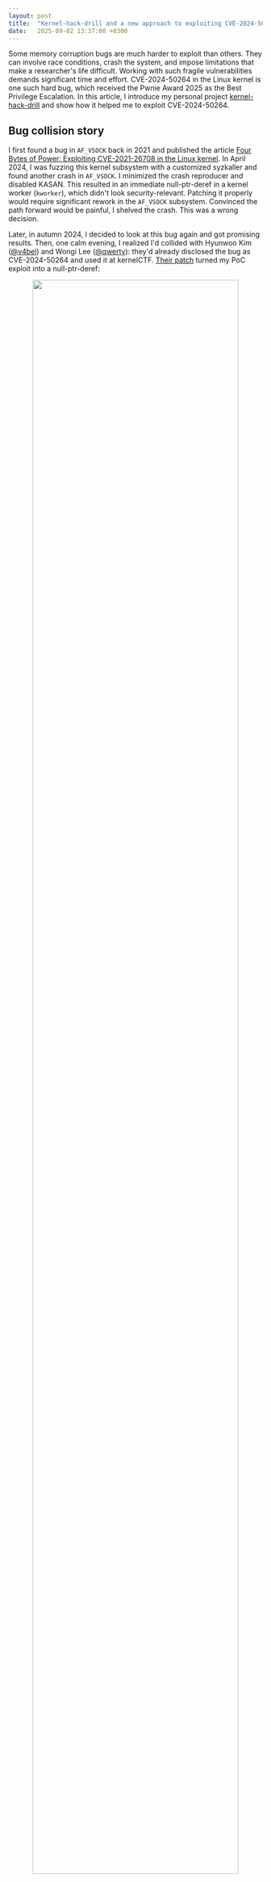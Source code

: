 ```yaml
---
layout: post
title:  "Kernel-hack-drill and a new approach to exploiting CVE-2024-50264 in the Linux kernel"
date:   2025-09-02 13:37:00 +0300
---
```


Some memory corruption bugs are much harder to exploit than others. They can involve race conditions, crash the system, and impose limitations that make a researcher's life difficult. Working with such fragile vulnerabilities demands significant time and effort. CVE-2024-50264 in the Linux kernel is one such hard bug, which received the Pwnie Award 2025 as the Best Privilege Escalation. In this article, I introduce my personal project [kernel-hack-drill](https://github.com/a13xp0p0v/kernel-hack-drill) and show how it helped me to exploit CVE-2024-50264.

## Bug collision story

I first found a bug in `AF_VSOCK` back in 2021 and published the article [Four Bytes of Power: Exploiting CVE-2021-26708 in the Linux kernel](https://a13xp0p0v.github.io/2021/02/09/CVE-2021-26708.html). In April 2024, I was fuzzing this kernel subsystem with a customized syzkaller and found another crash in `AF_VSOCK`. I minimized the crash reproducer and disabled KASAN. This resulted in an immediate null-ptr-deref in a kernel worker (`kworker`), which didn't look security-relevant. Patching it properly would require significant rework in the `AF_VSOCK` subsystem. Convinced the path forward would be painful, I shelved the crash. This was a wrong decision.

Later, in autumn 2024, I decided to look at this bug again and got promising results. Then, one calm evening, I realized I'd collided with Hyunwoo Kim ([@v4bel](https://x.com/v4bel)) and Wongi Lee ([@qwerty](https://x.com/_qwerty_po)): they'd already disclosed the bug as CVE-2024-50264 and used it at kernelCTF. [Their patch](https://git.kernel.org/pub/scm/linux/kernel/git/torvalds/linux.git/commit/net/vmw_vsock?id=6ca575374dd9a507cdd16dfa0e78c2e9e20bd05f) turned my PoC exploit into a null-ptr-deref:

<center><img src="/img/vsock_patch.png" width="90%"></center><br>

Anyone who has dealt with a bug collision can imagine what I felt. I was wondering whether to keep digging into this vulnerability or just give it up.

<center><img src="/img/Vityaz.jpg" width="80%"><br>Viktor Vasnetsov: Vityaz at the Crossroads (1882)</center><br>

The [exploit strategy](https://github.com/google/security-research/pull/145/files) by @v4bel and @qwerty looked very complicated. I had other ideas, so I decided to continue my research. I chose Ubuntu Server 24.04 with a fresh OEM/HWE kernel (v6.11) as the target for my PoC exploit.

## CVE-2024-50264 analysis

The vulnerability [CVE-2024-50264](https://nvd.nist.gov/vuln/detail/CVE-2024-50264) was introduced in August 2016 by commit [06a8fc78367d](https://git.kernel.org/pub/scm/linux/kernel/git/torvalds/linux.git/commit/net/vmw_vsock?id=06a8fc78367d070720af960dcecec917d3ae5f3b) in Linux v4.8. It is a race condition in `AF_VSOCK` sockets that happens between the `connect()` system call and a POSIX signal, resulting in a use-after-free (UAF). An unprivileged user can trigger this bug without user namespaces, which makes it more dangerous.

The kernel uses a freed `virtio_vsock_sock` object. Its size is 80 bytes, which is suitable for the `kmalloc-96` slab cache. The memory corruption is a UAF write executed by a kernel worker.

However, this vulnerability also brings a bunch of nasty limitations for exploitation. I can say that **it's the worst bug to exploit I've ever seen**. The Pwnie Award is well-deserved. I'll outline those constraints shortly.

## Reproducing the bug using an "immortal signal"

First, an attacker should create a listening virtual socket (server vsock):
```c
int ret = -1;
int vsock1 = 0;

vsock1 = socket(AF_VSOCK, SOCK_STREAM, 0);
if (vsock1 < 0)
	err_exit("[-] creating vsock");

ret = bind(vsock1, (struct sockaddr *)&addr, sizeof(struct sockaddr_vm));
if (ret != 0)
	err_exit("[-] binding vsock");

ret = listen(vsock1, 0); /* backlog = 0 */
if (ret != 0)
	err_exit("[-] listening vsock");
```

Then the attacker should try to open a connection from a client vsock:
```c
#define UAF_PORT 0x2712

int vsock2 = 0;
struct sockaddr_vm addr = {
	.svm_family = AF_VSOCK,
	.svm_port = UAF_PORT,
	.svm_cid = VMADDR_CID_LOCAL
};

vsock2 = socket(AF_VSOCK, SOCK_STREAM, 0);
if (vsock2 < 0)
	err_exit("[-] creating vsock");

ret = connect(vsock2, (struct sockaddr *)&addr, sizeof(struct sockaddr_vm));
```

To trigger the bug, the attacker should interrupt this `connect()` system call with a POSIX signal. @v4bel & @qwerty used `SIGKILL`, but that kills the exploit process. My fuzzer stumbled on a cleaner trick that surprised me:

```c
struct sigevent sev = {};
timer_t race_timer = 0;

sev.sigev_notify = SIGEV_SIGNAL;
sev.sigev_signo = 33;
ret = timer_create(CLOCK_MONOTONIC, &sev, &race_timer);
```

My fuzzer discovered that a timer can fire signal 33 and interrupt `connect()`. Signal 33 is special. The Native POSIX Threads Library (NPTL) keeps it for internal work and the operating system quietly shields applications from it. As `man 7 nptl` explains:

>NPTL makes internal use of the first two real-time signals (signal numbers 32 and 33).
One of these signals is used to support thread cancellation and POSIX timers (see `timer_create(2)`);
the other is used as part of a mechanism that ensures all threads in a process always have
the same UIDs and GIDs, as required by POSIX. These signals cannot be used in applications.

True, these signals cannot be used in applications, but they are perfect for my exploit 😉

<center><img src="/img/secret.jpeg" width="50%"></center><br>

I use `timer_settime()` for `race_timer`, which lets me choose the exact moment signal 33 interrupts `connect()`. Moreover, the signal is invisible to the exploit process and doesn't kill it.

## About memory corruption

The race condition succeeds when a signal interrupts the `connect()` system call while the vulnerable socket is in the `TCP_ESTABLISHED` state. The socket then [drops into](https://elixir.bootlin.com/linux/v6.11.7/source/net/vmw_vsock/af_vsock.c#L1475) the `TCP_CLOSING` state:

```c
if (signal_pending(current)) {
	err = sock_intr_errno(timeout);
	sk->sk_state = sk->sk_state == TCP_ESTABLISHED ? TCP_CLOSING : TCP_CLOSE;
	sock->state = SS_UNCONNECTED;
	vsock_transport_cancel_pkt(vsk);
	vsock_remove_connected(vsk);
	goto out_wait;
}
```

The second attempt to connect the vulnerable vsock to the server vsock using a different `svm_cid` (`VMADDR_CID_HYPERVISOR`) provokes memory corruption.

```c
struct sockaddr_vm addr = {
	.svm_family = AF_VSOCK,
	.svm_port = UAF_PORT,
	.svm_cid = VMADDR_CID_HYPERVISOR
};

/* this connect will schedule the kernel worker performing UAF */
ret = connect(vsock2, (struct sockaddr *)&addr, sizeof(struct sockaddr_vm));
```

Under the hood, the `connect()` system call [executes](https://elixir.bootlin.com/linux/v6.11.7/source/net/vmw_vsock/af_vsock.c#L439) `vsock_assign_transport()`. This function switches the virtual socket to the new `svm_cid` transport and frees the resources tied to the previous vsock transport:
```c
if (vsk->transport) {
	if (vsk->transport == new_transport)
		return 0;

	/* transport->release() must be called with sock lock acquired.
	 * This path can only be taken during vsock_connect(), where we
	 * have already held the sock lock. In the other cases, this
	 * function is called on a new socket which is not assigned to
	 * any transport.
	 */
	vsk->transport->release(vsk);
	vsock_deassign_transport(vsk);
}
```

This procedure [closes](https://elixir.bootlin.com/linux/v6.11.7/source/net/vmw_vsock/virtio_transport_common.c#L1214) the old vsock transport in `virtio_transport_close()` and [frees](https://elixir.bootlin.com/linux/v6.11.7/source/net/vmw_vsock/virtio_transport_common.c#L1085) the `virtio_vsock_sock` object in `virtio_transport_destruct()`. However, due to the erroneous `TCP_CLOSING` state of the socket, `virtio_transport_close()` initiates further communication. To handle that activity, the kernel schedules a `kworker` that eventually calls `virtio_transport_space_update()`, which [operates](https://elixir.bootlin.com/linux/v6.11.7/source/net/vmw_vsock/virtio_transport_common.c#L1434) on the freed structure:

```c
static bool virtio_transport_space_update(struct sock *sk, struct sk_buff *skb)
{
	struct virtio_vsock_hdr *hdr = virtio_vsock_hdr(skb);
	struct vsock_sock *vsk = vsock_sk(sk);
	struct virtio_vsock_sock *vvs = vsk->trans; /* ptr to freed object */
	bool space_available;

	if (!vvs)
		return true;

	spin_lock_bh(&vvs->tx_lock); /* proceed if 4 bytes are zero (UAF write non-zero to lock) */
	vvs->peer_buf_alloc = le32_to_cpu(hdr->buf_alloc); /* UAF write 4 bytes */
	vvs->peer_fwd_cnt = le32_to_cpu(hdr->fwd_cnt); /* UAF write 4 bytes */
	space_available = virtio_transport_has_space(vsk); /* UAF read, not interesting */
	spin_unlock_bh(&vvs->tx_lock); /* UAF write, restore 4 zero bytes */
	return space_available;
}
```

The following diagram shows the layout of the UAF in the vulnerable object:

<center><img src="/img/uaf_write.png"></center><br>

Here in yellow I show the `tx_lock` field that must be zero. Otherwise, the kernel hangs while trying to acquire the spinlock. In red I show the `peer_buf_alloc` and `peer_fwd_cnt` fields that are overwritten after the object is freed. There is no pointer dereference in the freed object.

The value written to `virtio_vsock_sock.peer_buf_alloc` can be controlled from the userspace:

```c
/* Increase the range for the value that we want to write during UAF: */
uaf_val_limit = 0x1lu; /* can't be zero */
setsockopt(vsock1, PF_VSOCK, SO_VM_SOCKETS_BUFFER_MIN_SIZE,
           &uaf_val_limit, sizeof(uaf_val_limit));
uaf_val_limit = 0xfffffffflu;
setsockopt(vsock1, PF_VSOCK, SO_VM_SOCKETS_BUFFER_MAX_SIZE,
           &uaf_val_limit, sizeof(uaf_val_limit));

/* Set the 4-byte value that we want to write during UAF: */
setsockopt(vsock1, PF_VSOCK, SO_VM_SOCKETS_BUFFER_SIZE,
           &uaf_val, sizeof(uaf_val));
```

The field `virtio_vsock_sock.peer_fwd_cnt` tracks how many bytes have been pushed through vsock using `sendmsg()`/`recvmsg()`. It is zero by default (four zero bytes).

## Not so fast. CVE-2024-50264 has limitations

As I mentioned earlier, this vulnerability has a lot of nasty limitations for the exploitation:

1. The vulnerable `virtio_vsock_sock` client object is allocated together with the server object from the same slab cache. That disturbs cross-cache attacks.
2. Reproducing this race condition is very unstable.
3. The UAF write occurs in a kworker a few microseconds after `kfree()`, too quickly for typical cross-cache attacks.
4. A null-ptr-deref in the kworker follows the UAF write. That's why I shelved the bug at first.
5. Even if that kernel oops is avoided, another null-ptr-deref occurs in the kworker after `VSOCK_CLOSE_TIMEOUT` (eight seconds).
6. The kworker hangs in `spin_lock_bh()` if `virtio_vsock_sock.tx_lock` is not zero, as noted above.

I uncovered each obstacle one by one while developing the PoC exploit for CVE-2024-50264. It remains the worst bug to exploit I've ever seen. I guess that's why it received the Pwnie Award 2025 as the Best Privilege Escalation.

<center><img src="/img/mario.jpg" width="80%"></center><br>

## First thoughts on exploit strategy

The exploit strategy by @v4bel and @qwerty was complex:

1. A large-scale BPF JIT spraying that filled a significant portion of physical memory
2. The [SLUBStick technique](https://github.com/IAIK/SLUBStick) from Graz University of Technology, which allowed to:
  - Determine the number of objects in the active slab using a timing side channel
  - Then, place the client and server `virtio_vsock_sock` objects in different slabs, landing one at the end of its slab and the other at the start of the next slab
3. The [Dirty Pagetable](https://web.archive.org/web/20250226150503/https://yanglingxi1993.github.io/dirty_pagetable/dirty_pagetable.html) technique, which allowed to use the UAF object for overwriting a page table entry (PTE)
4. Modifying a PTE to make it possibly point to a BPF JIT region
5. Inserting a privilege-escalation payload into the BPF code
6. Communicating via a socket to execute the privilege-escalation payload.

<center><img src="/img/grumpy12.jpeg" width="80%"></center><br>

I felt I could make the PoC exploit for CVE-2024-50264 much simpler. My first thought was to steer the UAF write into some victim object and build a useful exploit primitive around it.

I decided not to search victim objects inside the `kmalloc-96` slab cache. Ubuntu Server 24.04 ships with `kconfig` options that neutralize naive heap spraying for UAF exploitation:
- `CONFIG_SLAB_BUCKETS=y`, which creates a set of separate slab caches for allocations with user-controlled data
- `CONFIG_RANDOM_KMALLOC_CACHES=y`. Here's a quote from the kernel documentation about it:
  > It is a hardening feature that creates multiple copies of slab caches for normal kmalloc allocation and makes kmalloc randomly pick one based on code address, which makes the attackers more difficult to spray vulnerable memory objects on the heap for the purpose of exploiting memory vulnerabilities.

That's why I decided to perform the cross-cache attack anyway.

The first victim object I decided to try was `struct cred`. Its size is 184 bytes, and the slab allocator puts these objects in chunks of size 192 bytes. That would allow only two possible offsets of the UAF in the victim `cred`, because chunks for the vulnerable `virtio_vsock_sock` have size 96 bytes (half of 192). The diagram below shows how two vulnerable `virtio_vsock_sock` objects overlap the `cred` object. The memory corruption may happen on one of the `virtio_vsock_sock` objects.

<center><img src="/img/uaf_write_cred2.png" width="80%"></center><br>

Unfortunately, `struct cred` reallocated at the place of the freed `virtio_vsock_sock` objects doesn't provide anything useful for the attacker:
- If the UAF happened on the first `virtio_vsock_sock`, the kernel would hang in `spin_lock_bh()`, because `cred` has a non-null `uid` value at the place of `virtio_vsock_sock.tx_lock`.
- If the UAF happened on the second `virtio_vsock_sock`, writing controlled data to `virtio_vsock_sock.peer_buf_alloc` would corrupt the `cred.request_key_auth` pointer. I had no idea how to use it without a prior infoleak.

The `cred` object didn't work for me, so I started to search for the next candidate. My next victim object for the memory corruption was `msg_msg`. I like this object: I first used it for heap spraying in 2021 (you can find the details in the article ["Four Bytes of Power: Exploiting CVE-2021-26708 in the Linux kernel"](https://a13xp0p0v.github.io/2021/02/09/CVE-2021-26708.html)).

It was a novel approach back then. This time, I set out to create something new again.

I chose a 96-byte `msg_msg` because the slab allocator would use chunks of the same size for this `msg_msg` and `virtio_vsock_sock`. That would allow the UAF write to land at a fixed offset in the victim `msg_msg` object. The following diagram shows what happens with the `msg_msg` object allocated at the place of the freed `virtio_vsock_sock`:

<center><img src="/img/uaf_write_msg_msg.png" width="90%"></center><br>

The `msg_msg.m_list.prev` is the kernelspace pointer to the previous object in the linked list. This pointer is zero when `msg_msg` is created (see `CONFIG_INIT_ON_ALLOC_DEFAULT_ON`) and then it is initialized with a non-null value when `msg_msg` [is inserted](https://elixir.bootlin.com/linux/v6.15.5/source/ipc/msg.c#L941) into the message queue. Unfortunately, this non-null pointer is interpreted as `virtio_vsock_sock.tx_lock`. That makes the `virtio_transport_space_update()` function hang while executing `spin_lock_bh()`.

To bypass this restriction, I needed the kernel to initialize `msg_msg.m_list.prev` after the UAF write. I looked for a way to postpone placing `msg_msg` in the message queue and eventually found the solution.

## msg_msg spraying that allows m_list field corruption (novel technique)

1. I filled the message queue almost completely before sending the target `msg_msg`.
  - The message queue size is `MSGMNB=16384` bytes.
  - I sent 2 clogging messages of 8191 bytes each without calling the `msgrcv()` syscall.
  - Only 2 bytes were left in the queue.
  - I used `mtype = 1` for these messages.

2. Then I performed spraying by calling `msgsnd()` for the target `msg_msg` objects.
  - I called the `msgsnd()` syscall in separate pthreads and used `mtype = 2` for these messages to distinguish them from the clogging messages.
  - The kernel allocates target `msg_msg` and then blocks `msgsnd()` in `ipc/msg.c` while it [waits for space](https://elixir.bootlin.com/linux/v6.15.5/source/ipc/msg.c#L900) in the message queue:

    ```c
    	if (msg_fits_inqueue(msq, msgsz))
    		break;
    
    	/* queue full, wait: */
    	if (msgflg & IPC_NOWAIT) {
    		err = -EAGAIN;
    		goto out_unlock0;
    	}
    
    	/* enqueue the sender and prepare to block */
    	ss_add(msq, &s, msgsz);
    
    	if (!ipc_rcu_getref(&msq->q_perm)) {
    		err = -EIDRM;
    		goto out_unlock0;
    	}
    
    	ipc_unlock_object(&msq->q_perm);
    	rcu_read_unlock();
    	schedule();
    ```

    <center><img src="/img/train_msg_msg.jpg" width="80%"></center><br>

3. While the `msgsnd()` syscalls were waiting for space in the message queue, I performed the UAF write corrupting the `m_list`, `m_type`, and `m_ts` fields of one of the target `msg_msg` objects.

4. After the UAF write, I called `msgrcv()` for type 1 clogging messages.

5. Then the blocked `msgsnd()` syscall woke up to add the sprayed `msg_msg` to the queue and [the kernel fixed](https://elixir.bootlin.com/linux/v6.15.5/source/ipc/msg.c#L941) the corrupted `m_list` field:
 ```c
 	if (!pipelined_send(msq, msg, &wake_q)) {
 		/* no one is waiting for this message, enqueue it */
 		list_add_tail(&msg->m_list, &msq->q_messages);
 		msq->q_cbytes += msgsz;
 		msq->q_qnum++;
 		percpu_counter_add_local(&ns->percpu_msg_bytes, msgsz);
 		percpu_counter_add_local(&ns->percpu_msg_hdrs, 1);
 	}
 ```

Cool! This technique is also useful for blind overwriting of `msg_msg` using the out-of-bounds write. No kernel infoleak is needed. The kernel restores the corrupted `m_list` pointers. In my particular case, this approach allowed me to avoid `virtio_transport_space_update()` hanging in `spin_lock_bh()`:

<center><img src="/img/uaf_write_msg_msg2.png" width="90%"></center><br>

To implement the UAF write into an `msg_msg` object, I needed to perform cross-cache attack turning `virtio_vsock_sock` into `msg_msg`. On Ubuntu Server 24.04, the `virtio_vsock_sock` objects live in one of 16 `kmalloc-rnd-?-96` slab caches enabled by `CONFIG_RANDOM_KMALLOC_CACHES`. The `msg_msg` objects live in a dedicated `msg_msg-96` slab cache enabled by `CONFIG_SLAB_BUCKETS`.

To implement the cross-cache attack, I needed to learn how these attacks work on the latest Ubuntu kernel, but testing exploit primitives together with this crazy race condition was really painful. Then, I got an idea:

> If an unstable race condition creates problems, let's use a testing ground for developing the exploit primitives!

## Kernel Hack Drill

Back in 2017, I created a pet project for my students called [kernel-hack-drill](https://github.com/a13xp0p0v/kernel-hack-drill). It provides a testing environment for learning and experimenting with Linux kernel exploits. I remembered it and decided to use `kernel-hack-drill` to develop the exploit primitives for CVE-2024-50264.

`kernel-hack-drill` is an open-source project published under the `GPL-3.0` license. It contains the following parts:
- `drill_mod.c` is a small Linux kernel module that provides the `/proc/drill_act` file as a simple interface to userspace. This module contains vulnerabilities that you can control and experiment with.
- `drill.h` is a header file describing the `drill_mod.ko` interface:
  ```c
  enum drill_act_t {
  	DRILL_ACT_NONE = 0,
  	DRILL_ACT_ALLOC = 1,
  	DRILL_ACT_CALLBACK = 2,
  	DRILL_ACT_SAVE_VAL = 3,
  	DRILL_ACT_FREE = 4,
  	DRILL_ACT_RESET = 5
  };
  
  #define DRILL_ITEM_SIZE 95
  
  struct drill_item_t {
  	unsigned long foobar;
  	void (*callback)(void);
  	char data[]; /* C99 flexible array */
  };
  
  #define DRILL_N 10240
  ```
- `drill_test.c` is a userspace test for `drill_mod.ko` that provides the examples of using `/proc/drill_act`. This test doesn't provoke memory corruptions in `drill_mod.ko` and it passes if `CONFIG_KASAN=y`.
- `README.md` includes a detailed step-by-step setup guide on how to use `kernel-hack-drill` (kudos to the contributors!).

Fun fact: when I chose the name `kernel-hack-drill` for this project, I used the word `drill` to mean `training` or `workout` for Linux kernel security. My friends and students read it differently. They thought I meant something like this:

<center><img src="/img/drill_tux.jpg" width="60%"></center><br>

The `kernel-hack-drill` project is a bit similar to [KRWX](https://github.com/hacktivesec/KRWX), but much simpler. Moreover, it ships with ready-made PoC exploits:
- `drill_uaf_callback.c`: a UAF exploit that invokes a callback inside a freed `drill_item_t` structure. It hijacks control flow and gains LPE.
- `drill_uaf_w_msg_msg.c`: a UAF exploit that writes into a freed `drill_item_t`. It uses a cross-cache attack and overwrites `msg_msg.m_ts` enabling out-of-bounds reading of the kernel memory. I wrote this PoC while working on the bug described in this article.
- `drill_uaf_w_pipe_buffer.c`: a UAF exploit that writes into a freed `drill_item_t`. It performs a cross-cache attack and overwrites `pipe_buffer.flags` to implement the Dirty Pipe technique and gain LPE. This PoC exploit was also developed during my experiments with CVE-2024-50264.

Recent contributions added new variants (kudos to the contributors!):
- `drill_uaf_callback_rop_smep.c`: an improved version of `drill_uaf_callback.c` that adds a ROP chain to bypass SMEP on `x86_64`.
- `drill_uaf_w_pte.c`: a UAF exploit that writes to a freed `drill_item_t`. It performs a cross-allocator attack and overwrites a page table entry (PTE) to implement the Dirty Pagetable technique and gain LPE on `x86_64`.
- `drill_uaf_w_pud.c`: an improved version of `__drill_uaf_w_pte.c__` that overwrites a page upper directory (PUD) instead of a PTE and implements the Dirty Pagetable attack via huge pages.

When I revisited `kernel-hack-drill` during my CVE-2024-50264 work, this spare-time project hadn't seen an update in years. But now `kernel-hack-drill` offers a solid set of resources that Linux kernel security researchers can explore.

## Experimenting with cross-cache attack using kernel-hack-drill

My first step was to learn how cross-cache attacks behave on the latest Ubuntu kernel with slab allocator hardening turned on.

I implemented a standard cross-cache attack in `drill_uaf_w_msg_msg.c`. You can see [the full code in the repository](https://github.com/a13xp0p0v/kernel-hack-drill/blob/e3a105cde99912c89c2c1470a29101eb0d9c2d56/drill_uaf_w_msg_msg.c), so I'll sketch the flow here. For background, I highly recommend [Andrey Konovalov](https://xairy.io/about)'s talk [SLUB Internals for Exploit Developers](https://www.youtube.com/watch?v=2hYzxsWeNcE).

To plan the attack, I pulled the needed info from `/sys/kernel/slab`. The slab caches that hold `virtio_vsock_sock` (80 bytes) or `drill_item_t` (95 bytes) each keep 120 slabs in per-CPU partial lists (`cpu_partial=120`) and 42 objects in each slab (`objs_per_slab=42`).

The cross-cache attack algorithm:
1. Allocate `objs_per_slab` objects to create a fresh active slab. Active slab is the slab that will be used by the kernel for the next allocation.
2. Allocate `objs_per_slab * cpu_partial` objects. This creates the `cpu_partial` number of full slabs that will later populate the partial list at step 6.
3. Create a slab that contains the UAF object. Allocate `objs_per_slab` objects and keep a dangling reference to the vulnerable object in that slab.
4. Create a new active slab again: allocate `objs_per_slab` objects. This step is **very important** for keeping the cross-cache attack stable. Otherwise, the slab with the vulnerable object remains active and cannot be reclaimed by the page allocator.
5. Completely free the slab that holds the UAF object. To do that, free `(objs_per_slab * 2 - 1)` of the objects allocated just before the last one. The active slab now contains only the last object, and the slab with the UAF object becomes free and moves to the partial list.
6. Fill up the partial list: free one of each `objs_per_slab` objects in the reserved slabs from step 2. That makes the slab allocator clean up the partial list and move the free slab containing the UAF object to the page allocator.
7. Reclaim the page that contained the UAF object for another slab cache: spray the target `msg_msg` objects. As a result, one `msg_msg` is allocated where the vulnerable object (`drill_item_t` in my case) used to be.
8. Exploit the UAF! Overwrite `msg_msg.m_ts` to read kernel memory out of bounds.

I've seen plenty of publications that cover cross-cache attack, but none of them explain how to debug it. I'll fill that gap.

Let's examine the [attack](https://github.com/a13xp0p0v/kernel-hack-drill/blob/e3a105cde99912c89c2c1470a29101eb0d9c2d56/drill_uaf_w_msg_msg.c) in `drill_uaf_w_msg_msg.c`. To watch it in action and debug it, make the following tweaks in your kernel sources:
```diff
diff --git a/mm/slub.c b/mm/slub.c
index be8b09e09d30..e45f055276d1 100644
--- a/mm/slub.c
+++ b/mm/slub.c
@@ -3180,6 +3180,7 @@ static void __put_partials(struct kmem_cache *s, struct slab *partial_slab)
        while (slab_to_discard) {
                slab = slab_to_discard;
                slab_to_discard = slab_to_discard->next;
+               printk("__put_partials: cache 0x%lx slab 0x%lx\n", (unsigned long)s, (unsigned long)slab);
 
                stat(s, DEACTIVATE_EMPTY);
                discard_slab(s, slab);

diff --git a/ipc/msgutil.c b/ipc/msgutil.c
index c7be0c792647..21af92f531d6 100644
--- a/ipc/msgutil.c
+++ b/ipc/msgutil.c
@@ -64,6 +64,7 @@ static struct msg_msg *alloc_msg(size_t len)
        msg = kmem_buckets_alloc(msg_buckets, sizeof(*msg) + alen, GFP_KERNEL);
        if (msg == NULL)
                return NULL;
+       printk("msg_msg 0x%lx\n", (unsigned long)msg);
 
        msg->next = NULL;
        msg->security = NULL;
```

In `__put_partials()` I print the address of the slab that returns to the page allocator when `discard_slab()` runs. In `alloc_msg()` I print the kernel address of each newly allocated `msg_msg` object.

When the cross-cache attack succeeds, the slab that held `drill_item_t` objects is handed back to the page allocator and then reused for `msg_msg` objects. Running the PoC exploit `drill_uaf_w_msg_msg` makes this visible, as we observe:
- In the kernel log:
  ```
  [   32.719582] drill: kmalloc'ed item 5123 (0xffff88800c960660, size 95)
  ```
- Then in stdout:
  ```
  [+] done, current_n: 5124 (next for allocating)
  [!] obtain dangling reference from use-after-free bug
  [+] done, uaf_n: 5123
  ```
- Then in GDB (using with [bata24/gef](https://github.com/bata24/gef)):
  ```
  gef> slab-contains 0xffff88800c960660
  [+] Wait for memory scan
  slab: 0xffffea0000325800
  kmem_cache: 0xffff888003c45300
  base: 0xffff88800c960000
  name: kmalloc-rnd-05-96  size: 0x60  num_pages: 0x1
  ```
- Finally, in the kernel log:
  ```
  [   36.778165] drill: free item 5123 (0xffff88800c960660)
  ...
  [   36.807956] __put_partials: cache 0xffff888003c45300 slab 0xffffea0000325800
  ...
  [   36.892053] msg_msg 0xffff88800c960660
  ```

We see the `drill_item_t` object `0xffff88800c960660` in slab `0xffffea0000325800` reallocated as `msg_msg`, which confirms that the cross-cache attack worked.

After experimenting with `kernel-hack-drill` on Ubuntu Server 24.04, I found that `CONFIG_RANDOM_KMALLOC_CACHES` and `CONFIG_SLAB_BUCKETS` block naive UAF exploitation, yet they also make my cross-cache attacks completely stable. So, in my humble opinion:

<center><img src="/img/slab_hardening.jpg" width="60%"></center><br>

It seems that, without a mitigation such as [SLAB_VIRTUAL](https://lore.kernel.org/all/20230915105933.495735-15-matteorizzo@google.com/), the Linux kernel remains wide-open to cross-cache attacks.

## Adapting the cross-cache attack to CVE-2024-50264

As noted in the limitations, the vulnerable `virtio_vsock_sock` client object is allocated together with the server object (**Limitation #1**). That hurts the exploit for two reasons:
- On one hand, leaving the server vsock open stops the slab that holds the UAF object from being freed, which kills the cross-cache attack.
- On the other hand, closing the server vsock disturbs the UAF itself.

How to deal with it? @v4bel and @qwerty used the [SLUBStick](https://github.com/IAIK/SLUBStick) timing side channel to spot when the allocator switched to a new active slab. I went another way:
> What if I hit the `connect()` syscall with a signal **almost immediately**?

In short, I used **one more race condition** to exploit the main race condition -- and it worked:
- I sent the "immortal" signal 33 to the vulnerable `connect()` syscall after a 10000 ns timeout, far earlier than the delay needed to trigger the UAF.
- Then I verified the early race condition:
  1. The `connect()` syscall must return "Interrupted system call"
  2. Another testing client vsock should still connect to the server vsock without trouble

I discovered that when both checks passed, only a single vulnerable `virtio_vsock_sock` for the client vsock was created. The interrupting signal arrived before the kernel could create the second `virtio_vsock_sock` for the server vsock. This bypassed **Limitation #1** (paired-object creation). After that, I sent signal 33 again -- this time after the normal timeout -- to interrupt the vulnerable `connect()` a second time and provoke the UAF. The cross-cache attack against `virtio_vsock_sock` was unlocked!

Looping this early race and checking its result was quick. Once the early race succeeded, the main race that triggers the UAF became more stable; I could now hit the UAF about once per second instead of once every several minutes, solving the instability noted in **Limitation #2**. My race condition "speedrun" also eased **Limitation #5**: I managed roughly five UAF writes before the kworker hit a null-ptr-deref at `VSOCK_CLOSE_TIMEOUT` (8 seconds).

To address **Limitation #4** (the immediate null-ptr-deref in the kworker after UAF), I tried one more race condition, similarly to @v4bel and @qwerty. Right after the UAF-triggering `connect()`, I called `listen()` on the vulnerable vsock. If `listen()` ran before the kworker, it changed the vsock state to `TCP_LISTEN`, preventing the crash. Unfortunately, this step remains the most unstable part of the whole exploit; the rest is far more stable.

At that point my list of CVE-2024-50264 limitations looked like this:
1. ~~The vulnerable `virtio_vsock_sock` client object is allocated together with the server object from the same slab cache. That disturbs cross-cache attacks.~~
2. ~~Reproducing this race condition is very unstable.~~
3. __The UAF write occurs in a kworker a few microseconds after `kfree()`, too quickly for typical cross-cache attacks.__
4. ~~A null-ptr-deref in the kworker follows the UAF write. That's why I shelved the bug at first.~~
5. ~~Even if that kernel oops is avoided, another null-ptr-deref occurs in the kworker after `VSOCK_CLOSE_TIMEOUT` (eight seconds).~~
6. __The kworker hangs in `spin_lock_bh()` if `virtio_vsock_sock.tx_lock` is not zero.__

With the early-signal trick in place, only two limitations were still blocking my exploit.

## Oh so slow! The cross-cache attack shows up late to the party

As noted in **Limitation #3**, the UAF write in the kworker fires only a few μs after `kfree()` for the `virtio_vsock_sock`. A cross-cache attack needs much more time, so the UAF write lands on the original `virtio_vsock_sock` and never reaches the `msg_msg`.

<center><img src="/img/uaf_and_cross_cache.jpeg" width="50%"></center><br>

I didn't know how to make cross-cache procedure faster, but I knew how to slow down the attacked kernel code instead. That approach is described in Jann Horn's article [Racing against the clock](https://googleprojectzero.blogspot.com/2022/03/racing-against-clock-hitting-tiny.html). It allowed to make my kworker slower than a sluggish cross-cache attack.

The main idea is to hammer the kworker with a `timerfd` watched by a huge pile of `epoll` instances. Here is the short recipe (see [Jann's article](https://googleprojectzero.blogspot.com/2022/03/racing-against-clock-hitting-tiny.html) for full detail):
1. Call `timerfd_create(CLOCK_MONOTONIC, 0)`.
2. Create 8 forks.
3. In each fork, call `dup()` for the `timerfd` 100 times.
4. In each fork, call `epoll_create()` 500 times.
5. For every `epoll` instance, use `epoll_ctl()` to add all duplicated file descriptors to the interest list -- each `epoll` instance now monitors all available `timerfd` copies.
6. Finally, arm the `timerfd` so the interrupt hits the kworker at just the right moment:
 ```c
timerfd_settime(timerfd, TFD_TIMER_CANCEL_ON_SET, &retard_tmo, NULL)
 ```

This procedure made my race-condition window around 80 times longer.

I wanted some more time to complete the cross-cache attack with a guarantee, but ran into a limit not mentioned in the original write-up. If you exceed the limit in `/proc/sys/fs/epoll/max_user_watches`, `epoll_ctl()` fails. From `man 7 epoll`:
> This specifies a limit on the total number of file descriptors that a user can register across all epoll instances on the system. The limit is per real user ID. Each registered file descriptor costs roughly 90 bytes on a 32-bit kernel, and roughly 160 bytes on a 64-bit kernel. Currently, the default value for max_user_watches is 1/25 (4%) of the available low memory, divided by the registration cost in bytes.

On Ubuntu Server 24.04 with 2 GiB of RAM, `/proc/sys/fs/epoll/max_user_watches` is 431838, which is not huge. I could afford 8 forks × 500 `epoll` instances × 100 duplicated file descriptors, for a total of 400000 `epoll` watches.

That was just enough to beat **Limitation #3**, and I finally got `msg_msg` data size corruption: the vsock UAF changed `msg_msg.m_ts` from 48 bytes to 8192 (`MSGMAX`). Now I could do out-of-bounds reading of the kernel memory using the `msgrcv()` syscall.

## Sorting the loot

The corrupted `msg_msg` allowed me to read 8 KiB of data from the kernelspace.  I sorted this loot and found a promising infoleak: a kernel address `0xffffffff8233cfa0` [1]. This infoleak was quite stable and worked with high probability, so I decided to investigate it without doing any additional heap feng shui. GDB showed that it was a pointer to the `socket_file_ops()` kernel function. I was excited to discover that this function pointer is part of `struct file`, because the `file` kernel object also contains the `f_cred` pointer [2], which leaked as well.

Here's how I examined the memory leaked by `msg_msg` at `0xffff88800e75d600`:
```
gef> p *((struct file *)(0xffff88800e75d600 + 96*26 + 64))
$61 = {
  f_count = {
    counter = 0x0
  },
  f_lock = {
    {
      rlock = {
        raw_lock = {
          {
            val = {
              counter = 0x0
            },
            {
              locked = 0x0,
              pending = 0x0
            },
            {
              locked_pending = 0x0,
              tail = 0x0
            }
          }
        }
      }
    }
  },
  f_mode = 0x82e0003,
  f_op = 0xffffffff8233cfa0 <socket_file_ops>,    [1]
  f_mapping = 0xffff88800ee66f60,
  private_data = 0xffff88800ee66d80,
  f_inode = 0xffff88800ee66e00,
  f_flags = 0x2,
  f_iocb_flags = 0x0,
  f_cred = 0xffff888003b7ad00,                    [2]
  f_path = {
    mnt = 0xffff8880039cec20,
    dentry = 0xffff888005b30b40
  },
  ...
```

As a result, my PoC exploit obtained a pointer to `struct cred`, the structure that stores the current process credentials. The last piece needed for privilege escalation was arbitrary address writing. With that, I could overwrite the exploit process credentials and become root. That would be a data-only attack with no control-flow hijack.

## In search of arbitrary address writing primitive

The most interesting and difficult part of the research began here. I was searching for a target kernel object for my UAF write, which could provide an arbitrary address writing exploit primitive. The search was exhausting. I've done the following:
- Looked through dozens of kernel objects,
- Read many kernel exploit write-ups,
- Tried [Kernel Exploitation Dashboard](https://kernelctf-dash.storage.googleapis.com/processed/v6.1.111/index.html#!heap/*/msg_msg/64..128) by Eduardo Vela and the KernelCTF team.

One idea was to combine my limited UAF write with the Dirty Page Table attack ([well described](https://web.archive.org/web/20250226150503/https://yanglingxi1993.github.io/dirty_pagetable/dirty_pagetable.html) by Nicolas Wu). Tweaking page tables can let an attacker read and write data at arbitrary physical address.

I could combine my UAF with a cross-cache attack (or more accurately, cross-allocator attack) to modify page tables. To overwrite kernel text or heap, though, I still needed to know the physical address of the target memory. Two options came to mind:
1. Bruteforcing physical addresses. Not practical here: I could trigger the UAF only about five times before the kworker crashed, nowhere near enough tries.
2. Using the KASLR infoleak from my `msg_msg` out-of-bounds read. I decided to try that.

I ran a quick experiment to see how KASLR behaves on `X86_64` with `CONFIG_RANDOMIZE_BASE` and `CONFIG_RANDOMIZE_MEMORY` enabled. Booting a virtual machine several times, I compared the virtual and physical addresses of kernel `_text`.

VM run #1:
```
gef> ksymaddr-remote
[+] Wait for memory scan
0xffffffff98400000 T _text

gef> v2p 0xffffffff98400000
Virt: 0xffffffff98400000 -> Phys: 0x57400000
```

VM run #2:
```
gef> ksymaddr-remote
[+] Wait for memory scan
0xffffffff81800000 T _text

gef> v2p 0xffffffff81800000
Virt: 0xffffffff81800000 -> Phys: 0x18600000
```

Then I calculated the difference between the virtual and physical addresses:
- VM run #1: `0xffffffff98400000 − 0x57400000 = 0xffffffff41000000`
- VM run #2: `0xffffffff81800000 − 0x18600000 = 0xffffffff69200000`

Because `0xffffffff41000000` is not equal to `0xffffffff69200000`, leaking the virtual KASLR offset doesn't help against physical KASLR.

<center><img src="/img/kaslr.jpg" width="60%"></center><br>

Thereby to perform Dirty Page Table attack, I needed a way to leak a kernel physical address. Ideally I would do this by mixing some page-allocator feng shui with my out-of-bounds read. That felt messy, and I wanted a cleaner solution.

I kept looking for a target kernel object for my UAF write, which could provide an arbitrary address writing and eventually focused on `pipe_buffer`.

When a pipe is created with the `pipe()` system call, the kernel allocates an array of `pipe_buffer` structures. Each `pipe_buffer` item in this array corresponds to a memory page that holds data written to the pipe. The diagram below shows the internals of this object:

<center><img src="/img/pipe_buffer.png" width="50%"></center><br>

This object looked like a good UAF target. I could make a `pipe_buffer` array the same size as `virtio_vsock_sock` by changing the capacity of the pipe: `fcntl(pipe_fd[1], F_SETPIPE_SZ, PAGE_SIZE * 2)`. The kernel changes the array size to `2 * sizeof(struct pipe_buffer) = 80 bytes`, exactly matching the `virtio_vsock_sock` size.

In addition, 4 attacker-controlled bytes from the vsock UAF write at offset 24 can flip `pipe_buffer.flags`, just as in Max Kellermann's original [Dirty Pipe attack](https://dirtypipe.cm4all.com/).

<center><img src="/img/uaf_write_pipe_buffer0.png" width="90%"></center><br>

The original Dirty Pipe attack doesn't even need an infoleak and grants privilege escalation with a one-shot write. Impressed, I decided to experiment with `pipe_buffer` in my `kernel-hack-drill`.

## Experimenting with the Dirty Pipe attack

First, I built a Dirty Pipe prototype in `kernel-hack-drill`; the PoC exploit `drill_uaf_w_pipe_buffer.c` is in the [repository](https://github.com/a13xp0p0v/kernel-hack-drill/blob/e3a105cde99912c89c2c1470a29101eb0d9c2d56/drill_uaf_w_pipe_buffer.c). It:
1. performs a cross-cache attack and reclaims the slab that held `drill_item_t` objects as a slab for `pipe_buffer` objects
2. exploits the UAF write to `drill_item_t`; the attacker-controlled bytes written to `drill_item_t` at offset 24, modify `pipe_buffer.flags`
3. implements the Dirty Pipe attack, achieving LPE in one shot without an infoleak, cool!

To use this technique in my CVE-2024-50264 PoC exploit, I still had to bypass the last remaining **Limitation #6**: the kworker hangs before the UAF write if `virtio_vsock_sock.tx_lock` is non-zero. I managed to solve that by doing `splice()` from a regular file to the pipe, starting at offset zero:
```c
	loff_t file_offset = 0;
	ssize_t bytes = 0;

	/* N.B. splice modifies the file_offset value */
	bytes = splice(temp_file_fd, &file_offset, pipe_fd[1], NULL, 1, 0);
	if (bytes < 0)
		err_exit("[-] splice");
	if (bytes != 1)
		err_exit("[-] splice short");
```

In that case, the `pipe_buffer.offset` field remains zero, so the kworker does not hang while acquiring the spinlock:

<center><img src="/img/uaf_write_pipe_buffer2.png" width="90%"></center><br>

This seemed like a breakthrough -- until I noticed that the UAF write also corrupted the `pipe_buffer.ops` function pointer by four zero bytes of `peer_fwd_cnt`. That unfortunate side effect provoked kernel crashes on every later operation involving `pipe_buffer` ☹️:

<center><img src="/img/uaf_write_pipe_buffer3.png" width="90%"></center><br>

This brought me to the following line of reasoning:
1. Completing the Dirty Pipe attack requires a working `pipe_buffer` with an unchanged `ops` pointer value.
2. Preserving `0xffffffff` in the most significant bytes of the `pipe_buffer.ops` function pointer requires that same value in `peer_fwd_cnt`.
3. Setting `peer_fwd_cnt` in `virtio_vsock_sock` means sending data through the vsock.
4. Sending data through a vsock first needs a successful `connect()`.
5. However, a successful `connect()` on the vulnerable vsock makes the UAF impossible ⛔.

Alas!

## Pipe buffer entertainment

So the original Dirty Pipe technique wouldn't fit my CVE-2024-50264 PoC exploit. But suddenly an idea struck me:
> What if I create a pipe with capacity `PAGE_SIZE * 4` forcing the kernel to allocate four `pipe_buffer` objects in `kmalloc-192`?

In that case, the memory object overlapping looked like this: four `pipe_buffer` objects in one `kmalloc-192` chunk are allocated at the place of two `virtio_vsock_sock` objects in two `kmalloc-96` chunks. The following diagram illustrates the overlap:

<center><img src="/img/uaf_write_pipe_buffer7.png" width="90%"></center><br>

Here, memory corruption can land on either of the two `virtio_vsock_sock` objects. I'll cover these cases one at a time.

To avoid the kernel hang and crash when the UAF hits `virtio_vsock_sock` **#1**, I used two tricks:
1. Performed a `splice()` from a regular file to the pipe with a starting offset of zero. As mentioned earlier, this keeps the `offset` field of the first `pipe_buffer` at zero, so the kworker doesn't hang while acquiring the spinlock.
2. Discarded that first `pipe_buffer` **before triggering the UAF**, leaving its `offset` field untouched:
    ```c
    /* Remove the first pipe_buffer without changing the `pipe_buffer.offset` */
    bytes = splice(pipe_fd[0], NULL, temp_pipe_fd[1], NULL, 1, 0);
    if (bytes < 0)
    	err_exit("[-] splice");
    if (bytes == 0)
    	err_exit("[-] splice short");

    /*
     * Let's read this byte and empty the first pipe_buffer.
     * So if the UAF writing corrupts the first pipe_buffer,
     * that will not crash the kernel. Cool!
     */
    bytes = read(temp_pipe_fd[0], pipe_data_to_read, 1); /* 1 spliced byte */
    if (bytes < 0)
    	err_exit("[-] pipe read 1");
    if (bytes != 1)
    	err_exit("[-] pipe read 1 short");
    ```
  After this sequence of `splice()` and `read()`, the first `pipe_buffer` becomes inactive. Even if the subsequent UAF overwrites its `ops` pointer, later pipe operations won't dereference that corrupted pointer, so no kernel crash occurs.

I wanted to exploit the UAF on `virtio_vsock_sock` **#2** to overwrite the fourth `pipe_buffer`. To prevent the kernel hang when the UAF hits this second `virtio_vsock_sock`, I called the same `splice(temp_file_fd, &file_offset, pipe_fd[1], NULL, 1, 0)` two more times. These syscalls initialized the second and third `pipe_buffer` objects, leaving their `flags` at zero, since this pipe operation doesn't set any `PIPE_BUF_FLAG_*` bits. Therefore, if the UAF occurs on the second `virtio_vsock_sock`, the `spin_lock_bh()` in `virtio_transport_space_update()` will not hang.

These preparations of the pipe opened a door for corrupting the `page` pointer of the fourth `pipe_buffer`:

<center><img src="/img/uaf_write_pipe_buffer6.png" width="90%"></center><br>

`kernel-hack-drill` let me experiment with `pipe_buffer` objects. Without it, crafting this exploit primitive for the tricky CVE-2024-50264 would have been extremely hard.

## AARW and KASLR's last revenge

In a `pipe_buffer`, the `page` pointer holds the address of a `struct page` inside the virtual memory map (`vmemmap`). `vmemmap` is an array of these structures that allows the kernel to address physical memory efficiently. It is [mentioned](https://elixir.bootlin.com/linux/v6.15.5/source/Documentation/arch/x86/x86_64/mm.rst) in `Documentation/arch/x86/x86_64/mm.rst`:
```
____________________________________________________________|___________________________________________________________
                  |            |                  |         |
 ffff800000000000 | -128    TB | ffff87ffffffffff |    8 TB | ... guard hole, also reserved for hypervisor
 ffff880000000000 | -120    TB | ffff887fffffffff |  0.5 TB | LDT remap for PTI
 ffff888000000000 | -119.5  TB | ffffc87fffffffff |   64 TB | direct mapping of all physical memory (page_offset_base)
 ffffc88000000000 |  -55.5  TB | ffffc8ffffffffff |  0.5 TB | ... unused hole
 ffffc90000000000 |  -55    TB | ffffe8ffffffffff |   32 TB | vmalloc/ioremap space (vmalloc_base)
 ffffe90000000000 |  -23    TB | ffffe9ffffffffff |    1 TB | ... unused hole
 ffffea0000000000 |  -22    TB | ffffeaffffffffff |    1 TB | virtual memory map (vmemmap_base)
 ffffeb0000000000 |  -21    TB | ffffebffffffffff |    1 TB | ... unused hole
 ffffec0000000000 |  -20    TB | fffffbffffffffff |   16 TB | KASAN shadow memory
__________________|____________|__________________|_________|____________________________________________________________
```

Hence, when I managed to perform a UAF write of controlled data to the `pipe_buffer.page` pointer, I gained arbitrary address reading and writing (AARW) via the pipe. However, I wasn't able to change the AARW target address many times, as I mentioned in **Limitation #5**, so I had to choose the target in `vmemmap` carefully.

My first thought was to overwrite part of the kernel code. But with KASLR enabled, I didn't know the physical address of kernel `_text` and therefore couldn't determine its location inside `vmemmap`.

That's why I decided to use the pipe AARW against `struct cred` in the kernel heap. As I described earlier, I leaked the virtual address of `cred` using my `msg_msg` out-of-bounds read. This virtual address looked like `0xffff888003b7ad00`, and I understood it was from the direct mapping of all physical memory. So I used the following formula to calculate the offset of the corresponding `struct page` in `vmemmap`:
```c
#define STRUCT_PAGE_SZ 64lu
#define PAGE_ADDR_OFFSET(addr) (((addr & 0x3ffffffflu) >> 12) * STRUCT_PAGE_SZ)
uaf_val = PAGE_ADDR_OFFSET(cred_addr);
```

The idea behind it is simple:
- `addr & 0x3ffffffflu` gives the offset of the `struct cred` from the `page_offset_base`.
- Right shift by 12 gives the number of the memory page containing `struct cred`.
- Finally, multiplication by 64 (the size of `struct page`) gives the offset of the corresponding `struct page` in the `vmemmap`.

This formula should be adapted if the system has more than 4 GiB of RAM. In that case, `ZONE_NORMAL` containing kernel allocations usually starts at address `0x100000000`. Hence, to calculate the offset of the needed `struct page`, we should add `(0x100000000 >> 12) * STRUCT_PAGE_SZ`.

Excellent, the described formula is independent of KASLR for physical addresses, so I could use it to calculate the four lower bytes of the target address for exploiting the pipe AARW against the `struct cred`. Why I needed only four lower bytes of `pipe_buffer.page`:
- My UAF write to `peer_buf_alloc` performed partial overwriting of the first half of the `pipe_buffer.page` pointer, as I showed at the diagram above.
- `x86_64` is little-endian, so the first half of the pointer contains four lower bytes of the address.

But when I tried this approach, KASLR carried out its last revenge. It randomized the `vmemmap_base` address, and the four lower bytes of the `struct page` pointers carried **two random bits**. Ouch!

However, I decided to brute-force those two bits because I could achieve the UAF write around 5 times before the kworker got a null-ptr-deref after `VSOCK_CLOSE_TIMEOUT` (8 sec).

<center><img src="/img/bruteforce4.jpg" width="60%"></center><br>

I found that probing different values of `pipe_buffer.page` from userspace works perfectly well:
- In case of fail, reading from the pipe simply returns `Bad address`.
- In case of success, reading from the pipe gives `struct cred` contents.

Great! I could finally determine a proper AARW target address, write to the pipe, overwrite euid and egid with 0, and get root. See the PoC exploit demo:

<div style="position:relative;padding-top:56.25%;">
  <iframe src="https://www.youtube.com/embed/qC95zkYnwb0" frameborder="0" allowfullscreen
    style="position:absolute;top:0;left:0;width:100%;height:100%;"></iframe>
</div>
<br/>

## Conclusion

Bug collisions are painful. Finishing the research anyway is rewarding. Let me quote my good friend:

<center><img src="/img/yoda.jpg" width="60%"></center><br>

Working on this hard race condition with multiple limitations allowed me to discover new exploitation techniques and to use and improve my pet project [kernel-hack-drill](https://github.com/a13xp0p0v/kernel-hack-drill), which provides a testing environment for Linux kernel security researchers. You are welcome to try it and contribute.

Thanks for reading!
